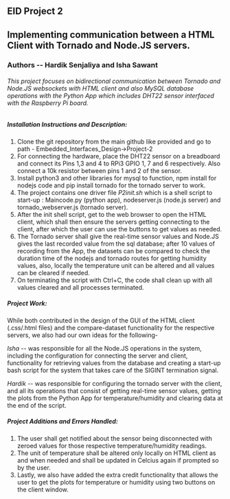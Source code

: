 ## EID Project 2


## Implementing communication between a HTML Client with Tornado and Node.JS servers.
### Authors -- Hardik Senjaliya and Isha Sawant

###### This project focuses on bidirectional communication between Tornado and Node.JS websockets with HTML client and also MySQL database operations with the Python App which includes DHT22 sensor interfaced with the Raspberry Pi board.

##### Installation Instructions and Description:

1. Clone the git repository from the main github like provided and go to path - Embedded_Interfaces_Design->Project-2
2. For connecting the hardware, place the DHT22 sensor on a breadboard and connect its Pins 1,3 and 4 to RPi3 GPIO 1, 7 and 6 respectively.
   Also connect a 10k resistor between pins 1 and 2 of the sensor.
3. Install python3 and other libraries for mysql to function, npm install for nodejs code and pip install tornado for the tornado server to work.
4. The project contains one driver file *P2init.sh* which is a shell script to start-up : Maincode.py (python app), nodeserver.js (node.js server) and tornado_webserver.js (tornado server).
5. After the init shell script, get to the web browser to open the HTML client, which shall then ensure the servers getting connecting to the client, after which the user can use the buttons to get values as needed.
6. The Tornado server shall give the real-time sensor values and Node.JS gives the last recorded value from the sql database; after 10 values of recording from the App, the datasets can be compared to check the duration time of the nodejs and tornado routes for getting humidity values, also, locally the temperature unit can be altered and all values can be cleared if needed.   
7. On terminating the script with Ctrl+C, the code shall clean up with all values cleared and all processes terminated.

##### Project Work:

While both contributed in the design of the GUI of the HTML client (.css/.html files) and the compare-dataset functionality for the respective servers, we also had our own ideas for the following-

*Isha* -- was responsible for all the Node.JS operations in the system, including the configuration for connecting the server and client, functionality for retrieving values from the database and creating a start-up bash script for the system that takes care of the SIGINT termination signal.

*Hardik* -- was responsible for configuring the tornado server with the client, and all its operations that consist of getting real-time sensor values, getting the plots from the Python App for temperature/humidity and clearing data at the end of the script.

##### Project Additions and Errors Handled:

1. The user shall get notified about the sensor being disconnected with zeroed values for those respective temperature/humidity readings.
2. The unit of temperature shall be altered only locally on HTML client as and when needed and shall be updated in Celcius again if prompted so by the user.
3. Lastly, we also have added the extra credit functionality that allows the user to get the plots for temperature or humidity using two buttons on the client window.

